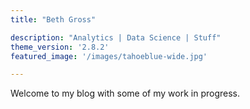 ```yaml
---
title: "Beth Gross"

description: "Analytics | Data Science | Stuff"
theme_version: '2.8.2'
featured_image: '/images/tahoeblue-wide.jpg'

---
```

Welcome to my blog with some of my work in progress. 